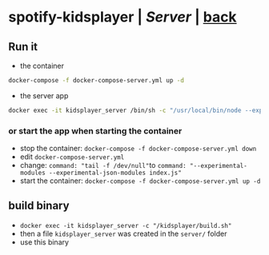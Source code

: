 # spotify-kidsplayer | *Server* | [back](https://github.com/seekwhencer/spotify-kidsplayer/blob/master/README.md)

## Run it
- the container
```bash
docker-compose -f docker-compose-server.yml up -d
```

- the server app
```bash
docker exec -it kidsplayer_server /bin/sh -c "/usr/local/bin/node --experimental-modules --experimental-json-modules index.js"
```

### or start the app when starting the container
- stop the container: `docker-compose -f docker-compose-server.yml down`
- edit `docker-compose-server.yml`
- change: `command: "tail -f /dev/null"`to `command: "--experimental-modules --experimental-json-modules index.js"`
- start the container: `docker-compose -f docker-compose-server.yml up -d`

## build binary
- `docker exec -it kidsplayer_server -c "/kidsplayer/build.sh"`
- then a file `kidsplayer_server` was created in the `server/` folder
- use this binary